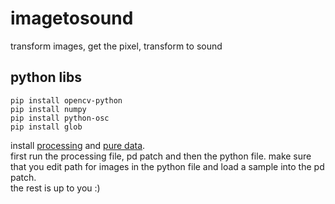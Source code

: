 # imagetosound
transform images, get the pixel, transform to sound
## python libs
```shell
pip install opencv-python
pip install numpy
pip install python-osc
pip install glob
```
install [processing](https://processing.org/) and [pure data](https://puredata.info/downloads). \
first run the processing file, pd patch and then the python file. 
make sure that you edit path for images in the python file and load a sample into the pd patch. \
the rest is up to you :)
